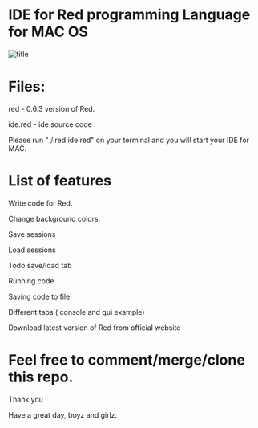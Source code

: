 
#  IDE for Red programming Language for MAC OS


![title](https://raw.githubusercontent.com/vulnz/redide4mac/master/screen.png )

# Files:

red - 0.6.3 version of Red.

ide.red - ide source code

Please run "  /.red ide.red" on your terminal and you will start your IDE for MAC.




#  List of features

Write code for Red.

Change background colors.

Save sessions

Load sessions

Todo save/load tab

Running code

Saving code to file

Different tabs ( console and gui example)

Download latest version of Red from official website



#  Feel free to comment/merge/clone this repo.

Thank you

Have a great day, boyz and girlz.

